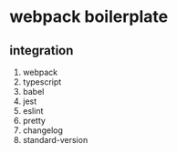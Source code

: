 # webpack boilerplate

## integration

1. webpack
1. typescript
1. babel
1. jest
1. eslint
1. pretty
1. changelog
1. standard-version